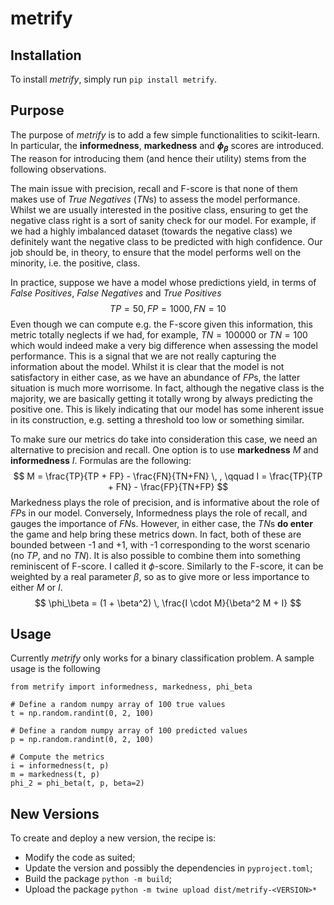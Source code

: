 # metrify

## Installation

To install *metrify*, simply run `pip install metrify`. 

## Purpose

The purpose of *metrify* is to add a few simple functionalities to scikit-learn. In particular, the **informedness**, **markedness** and **$\phi_\beta$** scores are introduced. The reason for introducing them (and hence their utility) stems from the following observations.

The main issue with precision, recall and F-score is that none of them makes use of *True Negatives* (*TN*s) to assess the model performance. Whilst we are usually interested in the positive class, ensuring to get the negative class right is a sort of sanity check for our model. For example, if we had a highly imbalanced dataset (towards the negative class) we definitely want the negative class to be predicted with high confidence. Our job should be, in theory, to ensure that the model performs well on the minority, i.e. the positive, class.

In practice, suppose we have a model whose predictions yield, in terms of *False Positives*, *False Negatives* and *True Positives*
$$
TP = 50, \, FP = 1000, \, FN = 10
$$
Even though we can compute e.g. the F-score given this information, this metric totally neglects if we had, for example, $TN = 100000$ or $TN = 100$ which would indeed make a very big difference when assessing the model performance. This is a signal that we are not really capturing the information about the model. Whilst it is clear that the model is not satisfactory in either case, as we have an abundance of $FP$s, the latter situation is much more worrisome. In fact, although the negative class is the majority, we are basically getting it totally wrong by always predicting the positive one. This is likely indicating that our model has some inherent issue in its construction, e.g. setting a threshold too low or something similar. 

To make sure our metrics do take into consideration this case, we need an alternative to precision and recall. One option is to use **markedness** $M$ and **informedness** $I$. Formulas are the following:
$$
M = \frac{TP}{TP +  FP} - \frac{FN}{TN+FN} \, , \qquad I =  \frac{TP}{TP +  FN} - \frac{FP}{TN+FP}
$$
Markedness plays the role of precision, and is informative about the role of $FP$s in our model. Conversely, Informedness plays the role of recall, and gauges the importance of $FN$s. However, in either case, the $TN$s **do enter** the game and help bring these metrics down. In fact, both of these are bounded between -1 and +1, with -1 corresponding to the worst scenario (no *TP*, and no *TN*). It is also possible to combine them into something reminiscent of F-score. I called it $\phi$-score. Similarly to the F-score, it can be weighted by a real parameter $\beta$, so as to give more or less importance to either $M$ or $I$. 
$$
\phi_\beta = (1 + \beta^2) \, \frac{I \cdot M}{\beta^2 M + I}
$$

## Usage

Currently *metrify* only works for a binary classification problem. A sample usage is the following
```
from metrify import informedness, markedness, phi_beta

# Define a random numpy array of 100 true values
t = np.random.randint(0, 2, 100)

# Define a random numpy array of 100 predicted values
p = np.random.randint(0, 2, 100)

# Compute the metrics
i = informedness(t, p)
m = markedness(t, p)
phi_2 = phi_beta(t, p, beta=2)
```

## New Versions

To create and deploy a new version, the recipe is:

- Modify the code as suited;
- Update the version and possibly the dependencies in `pyproject.toml`;
- Build the package `python -m build`;
- Upload the package `python -m twine upload dist/metrify-<VERSION>*`